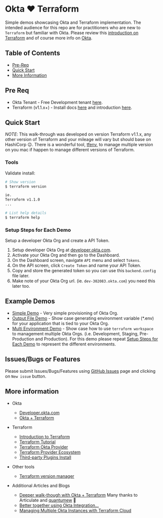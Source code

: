 # Okta :heart: Terraform

Simple demos showcasing Okta and Terraform implementation. The intended audience for this repo are for practitioners who are new to `Terraform` but familiar with Okta. Please review this [introduction on Terraform](https://www.terraform.io/intro/index.html) and of course more info on [Okta](https://developer.okta.com/).

## Table of Contents

* [Pre-Req](#pre-req)
* [Quick Start](#quick-start)
* [More Information](#more-information)

## Pre Req

* Okta Tenant - Free Development tenant [here](https://developer.okta.com/).
* Terraform (v1.1.x+) - Install docs [here](https://learn.hashicorp.com/tutorials/terraform/install-cli) and introduction [here](https://www.terraform.io/intro/index.html).

## Quick Start

*NOTE*: This walk-through was developed on version Terraform v1.1.x, any other version of Terraform and your mileage will vary but should base on HashiCorp :wink:. There is a wonderful tool, [tfenv](https://github.com/tfutils/tfenv), to manage multiple version on you mac if happen to manage different versions of Terraform.

### Tools

Validate install:

```bash
# Show version
$ terraform version

ie.
Terraform v1.1.0
...

# List help details
$ terraform help
```

### Setup Steps for Each Demo

Setup a developer Okta Org and create a API Token.

1. Setup developer Okta Org at [developer.okta.com](https://developer.okta.com/).
2. Activate your Okta Org and then go to the Dashboard.
3. On the Dashboard screen, navigate `API` menu and select `Tokens`.
4. On the API screen, click `Create Token` and name your API Token.
5. Copy and store the generated token so you can use this `backend.config` file later.
6. Make note of your Okta Org url. (ie. `dev-302083.okta.com`) you need this later too.

## Example Demos

* [Simple Demo](./example_simple/README.md) - Very simple provisioning of Okta Org.
* [Output File Demo](./example_output_file/README.md) - Show case generating environment variable (*.env) for your application that is tied to your Okta Org.
* [Multi Environment Demo](./example_multi_environment_with_workspace/README.md) - Show case how to use `terraform workspace` to management multiple Okta Orgs. (i.e. Development, Staging, Pre-Production and Production). For this demo please repeat [Setup Steps for Each Demo](#setup-steps-for-each-demo) to represent the different environments.

## Issues/Bugs or Features

Please submit Issues/Bugs/Features using [GitHub Issues](https://github.com/noinarisak/okta-terraform-demo/issues) page and clicking on `New issue` button.

## More information

* Okta
  * [Developer.okta.com](https://developer.okta.com)
  * [Okta + Terraform](https://www.okta.com/blog/2019/08/better-together-using-the-okta-integration-with-hashicorp-terraform)

* Terraform
  * [Introduction to Terraform](https://www.terraform.io/intro/index.html)
  * [Terraform Tutorial](https://learn.hashicorp.com/terraform)
  * [Terraform Okta Provider](https://www.terraform.io/docs/providers/okta/index.html)
  * [Terraform Provider Ecosystem](https://www.terraform.io/docs/providers/index.html)
  * [Third-party Plugins Install](https://www.terraform.io/docs/configuration/providers.html#third-party-plugins)

* Other tools
  * [Terraform version manager](https://github.com/tfutils/tfenv)

* Additional Articles and Blogs
  * [Deeper walk-though with Okta + Terraform](https://github.com/articulate/terraform-provider-okta-demos) Many thanks to Articulate and [quantumew](https://github.com/quantumew) :tada:
  * [Better together using Okta Integration...](https://www.okta.com/blog/2019/08/better-together-using-the-okta-integration-with-hashicorp-terraform/)
  * [Managing Multiple Okta Instances with Terraform Cloud](https://developer.okta.com/blog/2020/02/03/managing-multiple-okta-instances-with-terraform-cloud)
